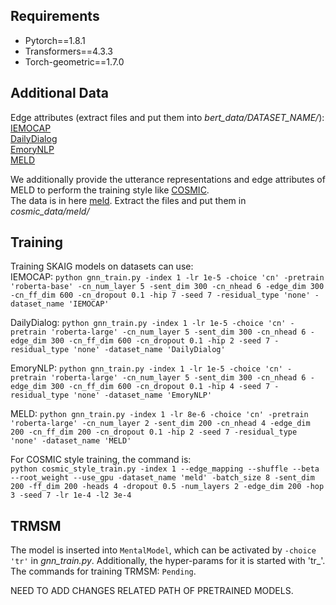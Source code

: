 ## Requirements
* Pytorch==1.8.1
* Transformers==4.3.3
* Torch-geometric==1.7.0
## Additional Data
Edge attributes (extract files and put them into *bert_data/DATASET_NAME/*):  
[IEMOCAP](https://drive.google.com/file/d/1r7C-C7jcttnVFR43pHzRA5-xuqYm9ISs/view?usp=sharing)  
[DailyDialog](https://drive.google.com/file/d/14rjNLqkAfICSV9HZkw2wpsJh2AjpiO9p/view?usp=sharing)  
[EmoryNLP](https://drive.google.com/file/d/1UWnKvAFtFoXTn8pnfj2xKk4hA7LeKMVZ/view?usp=sharing)  
[MELD](https://drive.google.com/file/d/15MGpqqLliT8KPZhZfp5ND5S2FKbtuYaq/view?usp=sharing)  

We additionally provide the utterance representations and edge attributes of MELD to perform the training style like [COSMIC](https://aclanthology.org/2020.findings-emnlp.224/).  
The data is in here [meld](https://drive.google.com/file/d/16GCSLum5d6lXn37FJ1lVML1Zb1kD7Ov2/view?usp=sharing). Extract the files and put them in *cosmic_data/meld/*

## Training
Training SKAIG models on datasets can use:  
IEMOCAP: `python gnn_train.py -index 1 -lr 1e-5 -choice 'cn' -pretrain 'roberta-base' -cn_num_layer 5 -sent_dim 300 -cn_nhead 6 -edge_dim 300 -cn_ff_dim 600 -cn_dropout 0.1 -hip 7 -seed 7 -residual_type 'none' -dataset_name 'IEMOCAP'`  

DailyDialog: `python gnn_train.py -index 1 -lr 1e-5 -choice 'cn' -pretrain 'roberta-large' -cn_num_layer 5 -sent_dim 300 -cn_nhead 6 -edge_dim 300 -cn_ff_dim 600 -cn_dropout 0.1 -hip 2 -seed 7 -residual_type 'none' -dataset_name 'DailyDialog'`  

EmoryNLP: `python gnn_train.py -index 1 -lr 1e-5 -choice 'cn' -pretrain 'roberta-large' -cn_num_layer 5 -sent_dim 300 -cn_nhead 6 -edge_dim 300 -cn_ff_dim 600 -cn_dropout 0.1 -hip 4 -seed 7 -residual_type 'none' -dataset_name 'EmoryNLP'`  

MELD: `python gnn_train.py -index 1 -lr 8e-6 -choice 'cn' -pretrain 'roberta-large' -cn_num_layer 2 -sent_dim 200 -cn_nhead 4 -edge_dim 200 -cn_ff_dim 200 -cn_dropout 0.1 -hip 2 -seed 7 -residual_type 'none' -dataset_name 'MELD'`  

For COSMIC style training, the command is:  
`python cosmic_style_train.py -index 1 --edge_mapping --shuffle --beta --root_weight --use_gpu -dataset_name 'meld' -batch_size 8 -sent_dim 200 -ff_dim 200 -heads 4 -dropout 0.5 -num_layers 2 -edge_dim 200 -hop 3 -seed 7 -lr 1e-4 -l2 3e-4`

## TRMSM
The model is inserted into `MentalModel`, which can be activated by `-choice 'tr'` in *gnn_train.py*. Additionally, the hyper-params for it is started with 'tr_'.  
The commands for training TRMSM: `Pending`. 

NEED TO ADD CHANGES RELATED PATH OF PRETRAINED MODELS.